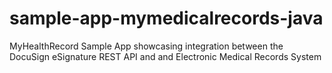 # sample-app-mymedicalrecords-java
MyHealthRecord Sample App showcasing integration between the DocuSign eSignature REST API and and Electronic Medical Records System
